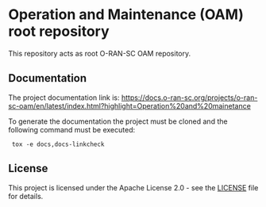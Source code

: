 # Operation and Maintenance (OAM) root repository

This repository acts as root O-RAN-SC OAM repository. 

## Documentation

The project documentation link is:
https://docs.o-ran-sc.org/projects/o-ran-sc-oam/en/latest/index.html?highlight=Operation%20and%20mainetance

To generate the documentation the project must be cloned and the following 
command must be executed:
```
 tox -e docs,docs-linkcheck
```

## License

This project is licensed under the Apache License 2.0 - see the [LICENSE](LICENSE) file for details.
